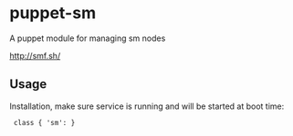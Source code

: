 # puppet-sm

A puppet module for managing sm nodes

http://smf.sh/

## Usage

Installation, make sure service is running and will be started at boot time:

     class { 'sm': }

